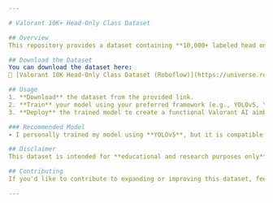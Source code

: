 ```yaml
---

# Valorant 10K+ Head-Only Class Dataset  

## Overview  
This repository provides a dataset containing **10,000+ labeled head only class images** from Valorant, specifically designed for training AI aimbots. The dataset contains only head detection particularly for headshot focused aim only.   

## Download the Dataset  
You can download the dataset here:  
🔗 [Valorant 10K Head-Only Class Dataset (Roboflow)](https://universe.roboflow.com/kuenec/valorant-10k-head-only-class-aimbot-ukzjf)  

## Usage  
1. **Download** the dataset from the provided link.  
2. **Train** your model using your preferred framework (e.g., YOLOv5, YOLOv8, Faster R-CNN).  
3. **Deploy** the trained model to create a functional Valorant AI aimbot.  

### Recommended Model  
- I personally trained my model using **YOLOv5**, but it is compatible with most object detection frameworks.  

## Disclaimer  
This dataset is intended for **educational and research purposes only**. The use of AI aimbots in competitive games may violate the terms of service of the game. Use at your own risk.  

## Contributing  
If you'd like to contribute to expanding or improving this dataset, feel free to open an issue or submit a pull request.  

---
```

